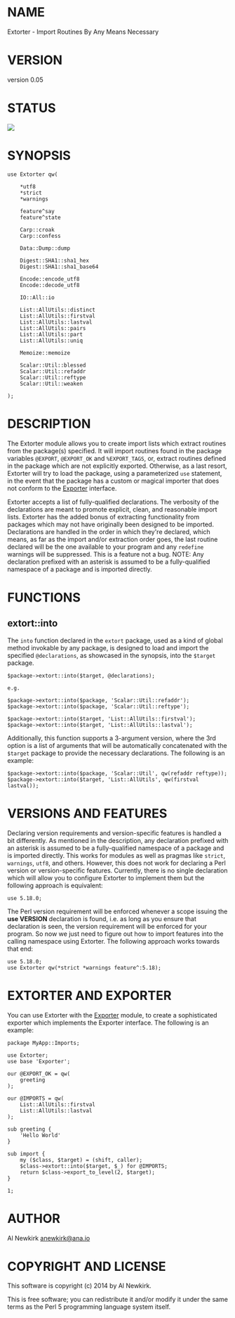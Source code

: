 # NAME

Extorter - Import Routines By Any Means Necessary

# VERSION

version 0.05

# STATUS

<a href="https://travis-ci.org/alnewkirk/Extorter"><img src="https://travis-ci.org/alnewkirk/Extorter.svg?branch=master"></a>

# SYNOPSIS

    use Extorter qw(

        *utf8
        *strict
        *warnings

        feature^say
        feature^state

        Carp::croak
        Carp::confess

        Data::Dump::dump

        Digest::SHA1::sha1_hex
        Digest::SHA1::sha1_base64

        Encode::encode_utf8
        Encode::decode_utf8

        IO::All::io

        List::AllUtils::distinct
        List::AllUtils::firstval
        List::AllUtils::lastval
        List::AllUtils::pairs
        List::AllUtils::part
        List::AllUtils::uniq

        Memoize::memoize

        Scalar::Util::blessed
        Scalar::Util::refaddr
        Scalar::Util::reftype
        Scalar::Util::weaken

    );

# DESCRIPTION

The Extorter module allows you to create import lists which extract routines
from the package(s) specified. It will import routines found in the package
variables `@EXPORT`, `@EXPORT_OK` and `%EXPORT_TAGS`, or, extract routines
defined in the package which are not explicitly exported. Otherwise, as a last
resort, Extorter will try to load the package, using a parameterized `use`
statement, in the event that the package has a custom or magical importer that
does not conform to the [Exporter](https://metacpan.org/pod/Exporter) interface.

Extorter accepts a list of fully-qualified declarations. The verbosity of the
declarations are meant to promote explicit, clean, and reasonable import lists.
Extorter has the added bonus of extracting functionality from packages which may
not have originally been designed to be imported. Declarations are handled in
the order in which they're declared, which means, as far as the import and/or
extraction order goes, the last routine declared will be the one available to
your program and any `redefine` warnings will be suppressed. This is a feature
not a bug. NOTE: Any declaration prefixed with an asterisk is assumed to be a
fully-qualified namespace of a package and is imported directly.

# FUNCTIONS

## extort::into

The `into` function declared in the `extort` package, used as a kind of global
method invokable by any package, is designed to load and import the specified
`@declarations`, as showcased in the synopsis, into the `$target` package.

    $package->extort::into($target, @declarations);

    e.g.

    $package->extort::into($package, 'Scalar::Util::refaddr');
    $package->extort::into($package, 'Scalar::Util::reftype');

    $package->extort::into($target, 'List::AllUtils::firstval');
    $package->extort::into($target, 'List::AllUtils::lastval');

Additionally, this function supports a 3-argument version, where the 3rd option
is a list of arguments that will be automatically concatenated with the
`$target` package to provide the necessary declarations. The following is an
example:

    $package->extort::into($package, 'Scalar::Util', qw(refaddr reftype));
    $package->extort::into($target, 'List::AllUtils', qw(firstval lastval));

# VERSIONS AND FEATURES

Declaring version requirements and version-specific features is handled a bit
differently. As mentioned in the description, any declaration prefixed with an
asterisk is assumed to be a fully-qualified namespace of a package and is
imported directly. This works for modules as well as pragmas like `strict`,
`warnings`, `utf8`, and others. However, this does not work for declaring a
Perl version or version-specific features. Currently, there is no single
declaration which will allow you to configure Extorter to implement them but
the following approach is equivalent:

    use 5.18.0;

The Perl version requirement will be enforced whenever a scope issuing the
**use VERSION** declaration is found, i.e. as long as you ensure that declaration
is seen, the version requirement will be enforced for your program. So now we
just need to figure out how to import features into the calling namespace using
Extorter. The following approach works towards that end:

    use 5.18.0;
    use Extorter qw(*strict *warnings feature^:5.18);

# EXTORTER AND EXPORTER

You can use Extorter with the [Exporter](https://metacpan.org/pod/Exporter) module, to create a sophisticated
exporter which implements the Exporter interface. The following is an example:

    package MyApp::Imports;

    use Extorter;
    use base 'Exporter';

    our @EXPORT_OK = qw(
        greeting
    );

    our @IMPORTS = qw(
        List::AllUtils::firstval
        List::AllUtils::lastval
    );

    sub greeting {
        'Hello World'
    }

    sub import {
        my ($class, $target) = (shift, caller);
        $class->extort::into($target, $_) for @IMPORTS;
        return $class->export_to_level(2, $target);
    }

    1;

# AUTHOR

Al Newkirk <anewkirk@ana.io>

# COPYRIGHT AND LICENSE

This software is copyright (c) 2014 by Al Newkirk.

This is free software; you can redistribute it and/or modify it under
the same terms as the Perl 5 programming language system itself.
